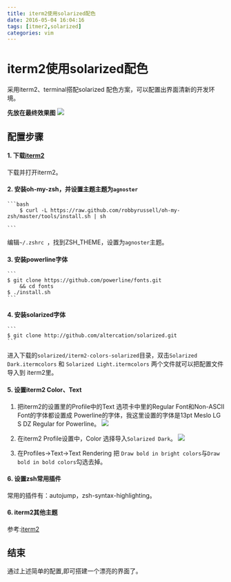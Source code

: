```yaml
---
title: iterm2使用solarized配色 
date: 2016-05-04 16:04:16
tags: [itmer2,solarized]
categories: vim
---
```


# iterm2使用solarized配色

 采用iterm2、terminal搭配solarized 配色方案，可以配置出界面清新的开发环境。

 **先放在最终效果图**
 ![](/images/vim/效果图.png)

 ## 配置步骤

 #### 1. 下载[iterm2](http://www.iterm2.com/downloads.html)
   下载并打开iterm2。
 #### 2. 安装oh-my-zsh，并设置主题主题为`agnoster`

 	```bash
 		$ curl -L https://raw.github.com/robbyrussell/oh-my-zsh/master/tools/install.sh | sh

 	```
   编辑`~/.zshrc `，找到ZSH_THEME，设置为`agnoster`主题。

 #### 3. 安装powerline字体
 	```
 	$ git clone https://github.com/powerline/fonts.git
 	    && cd fonts
 	$ ./install.sh
 	```
 #### 4. 安装solarized字体
 	```
 	$ git clone http://github.com/altercation/solarized.git
 	```
 进入下载的`solarized/iterm2-colors-solarized`目录，双击`Solarized Dark.itermcolors` 和 `Solarized Light.itermcolors` 两个文件就可以把配置文件导入到 iterm2里。

 #### 5. 设置iterm2 Color、Text

 1. 把iterm2的设置里的Profile中的Text 选项卡中里的Regular Font和Non-ASCII Font的字体都设置成 Powerline的字体，我这里设置的字体是13pt Meslo LG S DZ Regular for Powerline。
 	 ![](/images/vim/iterm2text设置.png)

 2. 在iterm2 Profile设置中，Color 选择导入`Solarized Dark`。
 	 ![](/images/vim/iterm2color设置.png)
 3. 在Profiles->Text->Text Rendering 把 `Draw bold in bright colors`与`Draw bold in bold colors`勾选去掉。
#### 6. 设置zsh常用插件
常用的插件有：autojump，zsh-syntax-highlighting。

#### 6. iterm2其他主题
参考:[iterm2](http://github.com/mbadolato/iTerm2-Color-Schemes)
 
 ## 结束

 通过上述简单的配置,即可搭建一个漂亮的界面了。

